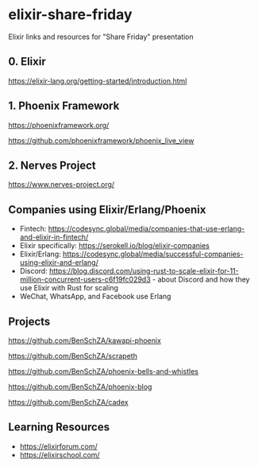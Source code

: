 # elixir-share-friday
Elixir links and resources for "Share Friday" presentation

## 0. Elixir

https://elixir-lang.org/getting-started/introduction.html

## 1. Phoenix Framework

https://phoenixframework.org/

https://github.com/phoenixframework/phoenix_live_view

## 2. Nerves Project

https://www.nerves-project.org/

## Companies using Elixir/Erlang/Phoenix

* Fintech: https://codesync.global/media/companies-that-use-erlang-and-elixir-in-fintech/
* Elixir specifically: https://serokell.io/blog/elixir-companies
* Elixir/Erlang: https://codesync.global/media/successful-companies-using-elixir-and-erlang/
* Discord: https://blog.discord.com/using-rust-to-scale-elixir-for-11-million-concurrent-users-c6f19fc029d3 - about Discord and how they use Elixir with Rust for scaling
* WeChat, WhatsApp, and Facebook use Erlang

## Projects

https://github.com/BenSchZA/kawapi-phoenix

https://github.com/BenSchZA/scrapeth

https://github.com/BenSchZA/phoenix-bells-and-whistles

https://github.com/BenSchZA/phoenix-blog

https://github.com/BenSchZA/cadex

## Learning Resources

* https://elixirforum.com/
* https://elixirschool.com/
